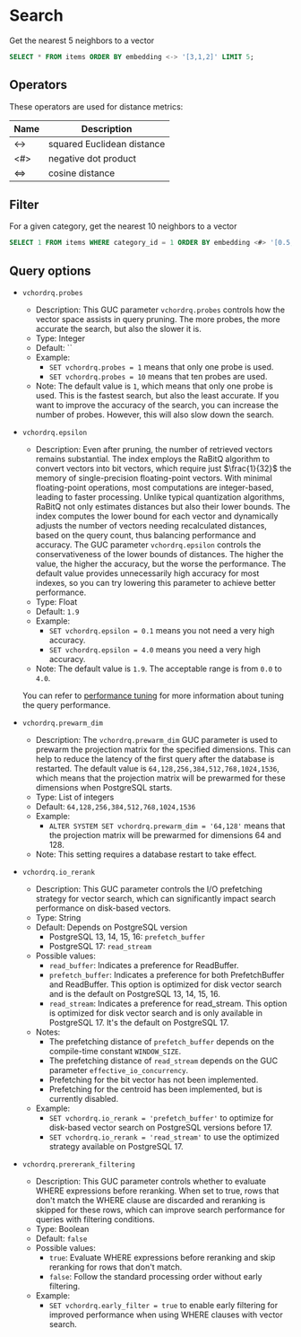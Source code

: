 # Search

Get the nearest 5 neighbors to a vector

```sql
SELECT * FROM items ORDER BY embedding <-> '[3,1,2]' LIMIT 5;
```

## Operators

These operators are used for distance metrics:

| Name  | Description                |
| ----  | -------------------------- |
| <->   | squared Euclidean distance |
| <#>   | negative dot product       |
| <=>   | cosine distance            |

## Filter

For a given category, get the nearest 10 neighbors to a vector
```sql
SELECT 1 FROM items WHERE category_id = 1 ORDER BY embedding <#> '[0.5,0.5,0.5]' limit 10
```

## Query options

- `vchordrq.probes`
    - Description: This GUC parameter `vchordrq.probes` controls how the vector space assists in query pruning. The more probes, the more accurate the search, but also the slower it is.
    - Type: Integer
    - Default: ``
    - Example:
        - `SET vchordrq.probes = 1` means that only one probe is used.
        - `SET vchordrq.probes = 10` means that ten probes are used.
    - Note: The default value is `1`, which means that only one probe is used. This is the fastest search, but also the least accurate. If you want to improve the accuracy of the search, you can increase the number of probes. However, this will also slow down the search.
- `vchordrq.epsilon`
    - Description: Even after pruning, the number of retrieved vectors remains substantial. The index employs the RaBitQ algorithm to convert vectors into bit vectors, which require just $\frac{1}{32}$ the memory of single-precision floating-point vectors. With minimal floating-point operations, most computations are integer-based, leading to faster processing. Unlike typical quantization algorithms, RaBitQ not only estimates distances but also their lower bounds. The index computes the lower bound for each vector and dynamically adjusts the number of vectors needing recalculated distances, based on the query count, thus balancing performance and accuracy. The GUC parameter `vchordrq.epsilon` controls the conservativeness of the lower bounds of distances. The higher the value, the higher the accuracy, but the worse the performance. The default value provides unnecessarily high accuracy for most indexes, so you can try lowering this parameter to achieve better performance.
    - Type: Float
    - Default: `1.9`
    - Example:
        - `SET vchordrq.epsilon = 0.1` means you not need a very high accuracy. 
        - `SET vchordrq.epsilon = 4.0` means you need a very high accuracy.
    - Note: The default value is `1.9`. The acceptable range is from `0.0` to `4.0`.

    You can refer to [performance tuning](../usage/performance-tuning#query-performance) for more information about tuning the query performance.
- `vchordrq.prewarm_dim`
    - Description: The `vchordrq.prewarm_dim` GUC parameter is used to prewarm the projection matrix for the specified dimensions. This can help to reduce the latency of the first query after the database is restarted. The default value is `64,128,256,384,512,768,1024,1536`, which means that the projection matrix will be prewarmed for these dimensions when PostgreSQL starts.
    - Type: List of integers
    - Default: `64,128,256,384,512,768,1024,1536`
    - Example:
        - `ALTER SYSTEM SET vchordrq.prewarm_dim = '64,128'` means that the projection matrix will be prewarmed for dimensions 64 and 128.
    - Note: This setting requires a database restart to take effect.
- `vchordrq.io_rerank`
    - Description: This GUC parameter controls the I/O prefetching strategy for vector search, which can significantly impact search performance on disk-based vectors.
    - Type: String
    - Default: Depends on PostgreSQL version
        - PostgreSQL 13, 14, 15, 16: `prefetch_buffer`
        - PostgreSQL 17: `read_stream`
    - Possible values:
        - `read_buffer`: Indicates a preference for ReadBuffer.
        - `prefetch_buffer`: Indicates a preference for both PrefetchBuffer and ReadBuffer. This option is optimized for disk vector search and is the default on PostgreSQL 13, 14, 15, 16.
        - `read_stream`: Indicates a preference for read_stream. This option is optimized for disk vector search and is only available in PostgreSQL 17. It's the default on PostgreSQL 17.
    - Notes:
        - The prefetching distance of `prefetch_buffer` depends on the compile-time constant `WINDOW_SIZE`.
        - The prefetching distance of `read_stream` depends on the GUC parameter `effective_io_concurrency`.
        - Prefetching for the bit vector has not been implemented.
        - Prefetching for the centroid has been implemented, but is currently disabled.
    - Example:
        - `SET vchordrq.io_rerank = 'prefetch_buffer'` to optimize for disk-based vector search on PostgreSQL versions before 17.
        - `SET vchordrq.io_rerank = 'read_stream'` to use the optimized strategy available on PostgreSQL 17.
- `vchordrq.prererank_filtering`
    - Description: This GUC parameter controls whether to evaluate WHERE expressions before reranking. When set to true, rows that don't match the WHERE clause are discarded and reranking is skipped for these rows, which can improve search performance for queries with filtering conditions.
    - Type: Boolean
    - Default: `false`
    - Possible values:
        - `true`: Evaluate WHERE expressions before reranking and skip reranking for rows that don't match.
        - `false`: Follow the standard processing order without early filtering.
    - Example:
        - `SET vchordrq.early_filter = true` to enable early filtering for improved performance when using WHERE clauses with vector search.



